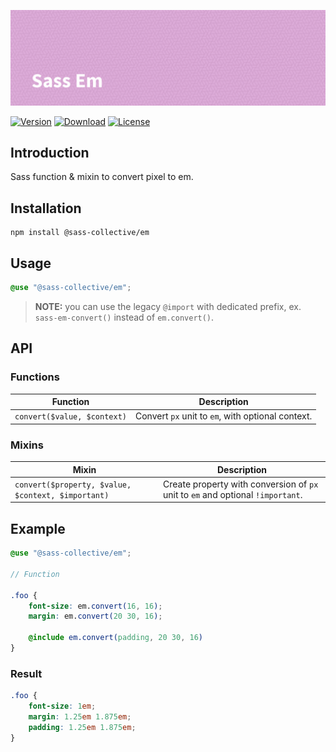 ![Sass Em](.github/banner.png)

[![Version](https://flat.badgen.net/npm/v/@sass-collective/em)](https://www.npmjs.com/package/@sass-collective/em)
[![Download](https://flat.badgen.net/npm/dt/@sass-collective/em)](https://www.npmjs.com/package/@sass-collective/em)
[![License](https://flat.badgen.net/npm/license/@sass-collective/em)](https://www.npmjs.com/package/@sass-collective/em)

## Introduction

Sass function & mixin to convert pixel to em.

## Installation

```shell
npm install @sass-collective/em
```

## Usage

```scss
@use "@sass-collective/em";
```

> **NOTE:** you can use the legacy `@import` with dedicated prefix, ex. `sass-em-convert()` instead of `em.convert()`.

## API

### Functions

| Function | Description |
| --- | --- |
| `convert($value, $context)` | Convert `px` unit to `em`, with optional context. |

### Mixins

| Mixin | Description |
| --- | --- |
| `convert($property, $value, $context, $important)` | Create property with conversion of `px` unit to `em` and optional `!important`. |

## Example

```scss
@use "@sass-collective/em";

// Function

.foo {
    font-size: em.convert(16, 16);
    margin: em.convert(20 30, 16);

    @include em.convert(padding, 20 30, 16)
}
```

### Result

```css
.foo {
    font-size: 1em;
    margin: 1.25em 1.875em;
    padding: 1.25em 1.875em;
}
```
